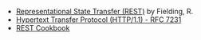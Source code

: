 * [Representational State Transfer (REST)](https://www.ics.uci.edu/~fielding/pubs/dissertation/rest_arch_style.htm) by Fielding, R.
* [Hypertext Transfer Protocol (HTTP/1.1) - RFC 7231](https://datatracker.ietf.org/doc/html/rfc7231)
* [REST Cookbook](http://restcookbook.com)
